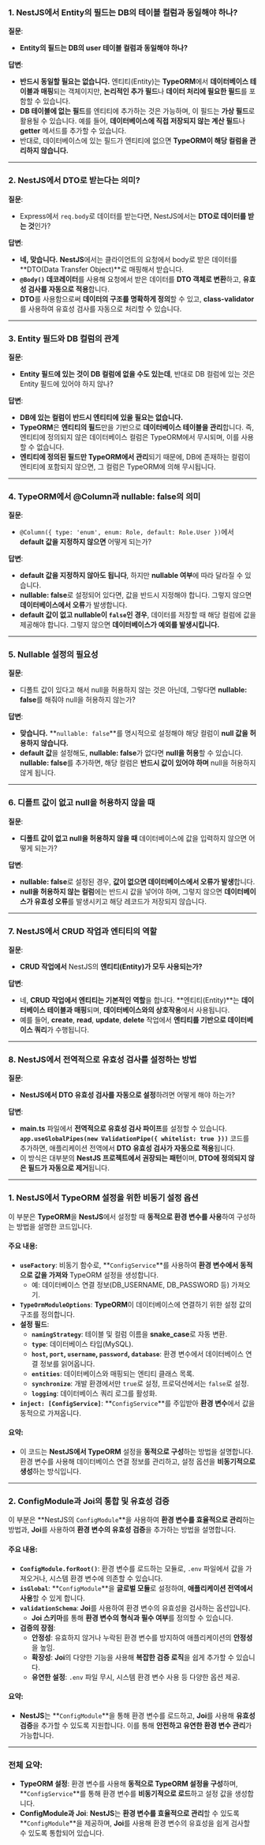 

### 1. **NestJS에서 Entity의 필드는 DB의 테이블 컬럼과 동일해야 하나?**

**질문**: 
- **Entity의 필드는 DB의 user 테이블 컬럼과 동일해야 하나?**

**답변**:
- **반드시 동일할 필요는 없습니다.** 엔티티(Entity)는 **TypeORM**에서 **데이터베이스 테이블과 매핑**되는 객체이지만, **논리적인 추가 필드**나 **데이터 처리에 필요한 필드**를 포함할 수 있습니다.
- **DB 테이블에 없는 필드**를 엔티티에 추가하는 것은 가능하며, 이 필드는 **가상 필드**로 활용될 수 있습니다. 예를 들어, **데이터베이스에 직접 저장되지 않는 계산 필드**나 **getter** 메서드를 추가할 수 있습니다.
- 반대로, 데이터베이스에 있는 필드가 엔티티에 없으면 **TypeORM이 해당 컬럼을 관리하지 않습니다.**

---

### 2. **NestJS에서 DTO로 받는다는 의미?**

**질문**: 
- Express에서 `req.body`로 데이터를 받는다면, NestJS에서는 **DTO로 데이터를 받는 것**인가?

**답변**:
- **네, 맞습니다.** **NestJS**에서는 클라이언트의 요청에서 body로 받은 데이터를 **DTO(Data Transfer Object)**로 매핑해서 받습니다.
- **`@Body()` 데코레이터**를 사용해 요청에서 받은 데이터를 **DTO 객체로 변환**하고, **유효성 검사를 자동으로 적용**합니다.
- **DTO**를 사용함으로써 **데이터의 구조를 명확하게 정의**할 수 있고, **class-validator**를 사용하여 유효성 검사를 자동으로 처리할 수 있습니다.

---

### 3. **Entity 필드와 DB 컬럼의 관계**

**질문**: 
- **Entity 필드에 있는 것이 DB 컬럼에 없을 수도 있는데**, 반대로 DB 컬럼에 있는 것은 Entity 필드에 있어야 하지 않나?

**답변**:
- **DB에 있는 컬럼이 반드시 엔티티에 있을 필요는 없습니다.**
- **TypeORM**은 **엔티티의 필드**만을 기반으로 **데이터베이스 테이블을 관리**합니다. 즉, 엔티티에 정의되지 않은 데이터베이스 컬럼은 TypeORM에서 무시되며, 이를 사용할 수 없습니다.
- **엔티티에 정의된 필드만 TypeORM에서 관리**되기 때문에, DB에 존재하는 컬럼이 엔티티에 포함되지 않으면, 그 컬럼은 TypeORM에 의해 무시됩니다.

---

### 4. **TypeORM에서 @Column과 nullable: false의 의미**

**질문**:
- `@Column({ type: 'enum', enum: Role, default: Role.User })`에서 **default 값을 지정하지 않으면** 어떻게 되는가?

**답변**:
- **default 값을 지정하지 않아도 됩니다**, 하지만 **nullable 여부**에 따라 달라질 수 있습니다.
- **nullable: false**로 설정되어 있다면, 값을 반드시 지정해야 합니다. 그렇지 않으면 **데이터베이스에서 오류**가 발생합니다.
- **default 값이 없고 nullable이 `false`인 경우**, 데이터를 저장할 때 해당 컬럼에 값을 제공해야 합니다. 그렇지 않으면 **데이터베이스가 예외를 발생시킵니다.**

---

### 5. **Nullable 설정의 필요성**

**질문**:
- 디폴트 값이 있다고 해서 null을 허용하지 않는 것은 아닌데, 그렇다면 **nullable: false**를 해줘야 null을 허용하지 않는가?

**답변**:
- **맞습니다.** **`nullable: false`**를 명시적으로 설정해야 해당 컬럼이 **null 값을 허용하지 않습니다.**
- **default 값**을 설정해도, **nullable: false**가 없다면 **null을 허용**할 수 있습니다. **nullable: false**를 추가하면, 해당 컬럼은 **반드시 값이 있어야 하며** null을 허용하지 않게 됩니다.

---

### 6. **디폴트 값이 없고 null을 허용하지 않을 때**

**질문**:
- **디폴트 값이 없고 null을 허용하지 않을 때** 데이터베이스에 값을 입력하지 않으면 어떻게 되는가?

**답변**:
- **nullable: false**로 설정된 경우, **값이 없으면 데이터베이스에서 오류가 발생**합니다.
- **null을 허용하지 않는 컬럼**에는 반드시 값을 넣어야 하며, 그렇지 않으면 **데이터베이스가 유효성 오류**를 발생시키고 해당 레코드가 저장되지 않습니다.

---

### 7. **NestJS에서 CRUD 작업과 엔티티의 역할**

**질문**:
- **CRUD 작업에서** NestJS의 **엔티티(Entity)가 모두 사용되는가?**

**답변**:
- 네, **CRUD 작업에서 엔티티는 기본적인 역할**을 합니다. **엔티티(Entity)**는 **데이터베이스 테이블과 매핑**되며, **데이터베이스와의 상호작용**에서 사용됩니다.
- 예를 들어, **create**, **read**, **update**, **delete** 작업에서 **엔티티를 기반으로 데이터베이스 쿼리**가 수행됩니다.

---

### 8. **NestJS에서 전역적으로 유효성 검사를 설정하는 방법**

**질문**:
- **NestJS에서 DTO 유효성 검사를 자동으로 설정**하려면 어떻게 해야 하는가?

**답변**:
- **main.ts** 파일에서 **전역적으로 유효성 검사 파이프**를 설정할 수 있습니다. **`app.useGlobalPipes(new ValidationPipe({ whitelist: true }))`** 코드를 추가하면, 애플리케이션 전역에서 **DTO 유효성 검사가 자동으로 적용**됩니다.
- 이 방식은 대부분의 **NestJS 프로젝트에서 권장되는 패턴**이며, **DTO에 정의되지 않은 필드가 자동으로 제거**됩니다.
---



### 1. **NestJS에서 TypeORM 설정을 위한 비동기 설정 옵션**

이 부분은 **TypeORM**을 **NestJS**에서 설정할 때 **동적으로 환경 변수를 사용**하여 구성하는 방법을 설명한 코드입니다.

#### 주요 내용:
- **`useFactory`**: 비동기 함수로, **`ConfigService`**를 사용하여 **환경 변수에서 동적으로 값을 가져와** TypeORM 설정을 생성합니다.
  - 예: 데이터베이스 연결 정보(DB_USERNAME, DB_PASSWORD 등) 가져오기.
- **`TypeOrmModuleOptions`**: **TypeORM**이 데이터베이스에 연결하기 위한 설정 값의 구조를 정의합니다.
- **설정 필드**:
  - **`namingStrategy`**: 테이블 및 컬럼 이름을 **snake_case**로 자동 변환.
  - **`type`**: 데이터베이스 타입(MySQL).
  - **`host`, `port`, `username`, `password`, `database`**: 환경 변수에서 데이터베이스 연결 정보를 읽어옵니다.
  - **`entities`**: 데이터베이스와 매핑되는 엔티티 클래스 목록.
  - **`synchronize`**: 개발 환경에서만 `true`로 설정, 프로덕션에서는 `false`로 설정.
  - **`logging`**: 데이터베이스 쿼리 로그를 활성화.
- **`inject: [ConfigService]`**: **`ConfigService`**를 주입받아 **환경 변수**에서 값을 동적으로 가져옵니다.

#### 요약:
- 이 코드는 **NestJS에서 TypeORM** 설정을 **동적으로 구성**하는 방법을 설명합니다. 환경 변수를 사용해 데이터베이스 연결 정보를 관리하고, 설정 옵션을 **비동기적으로 생성**하는 방식입니다.

---

### 2. **ConfigModule과 Joi의 통합 및 유효성 검증**

이 부분은 **NestJS의 `ConfigModule`**을 사용하여 **환경 변수를 효율적으로 관리**하는 방법과, **Joi**를 사용하여 **환경 변수의 유효성 검증**을 추가하는 방법을 설명합니다.

#### 주요 내용:
- **`ConfigModule.forRoot()`**: 환경 변수를 로드하는 모듈로, `.env` 파일에서 값을 가져오거나, 시스템 환경 변수에 의존할 수 있습니다.
- **`isGlobal`**: **`ConfigModule`**을 **글로벌 모듈**로 설정하여, **애플리케이션 전역에서 사용**할 수 있게 합니다.
- **`validationSchema`**: **Joi**를 사용하여 환경 변수의 유효성을 검사하는 옵션입니다.
  - **Joi 스키마**를 통해 **환경 변수의 형식과 필수 여부**를 정의할 수 있습니다.
- **검증의 장점**:
  - **안정성**: 유효하지 않거나 누락된 환경 변수를 방지하여 애플리케이션의 **안정성**을 높임.
  - **확장성**: **Joi**의 다양한 기능을 사용해 **복잡한 검증 로직**을 쉽게 추가할 수 있습니다.
  - **유연한 설정**: `.env` 파일 무시, 시스템 환경 변수 사용 등 다양한 옵션 제공.

#### 요약:
- **NestJS**는 **`ConfigModule`**을 통해 환경 변수를 로드하고, **Joi**를 사용해 **유효성 검증**을 추가할 수 있도록 지원합니다. 이를 통해 **안전하고 유연한 환경 변수 관리**가 가능합니다.

---

### 전체 요약:
- **TypeORM 설정**: 환경 변수를 사용해 **동적으로 TypeORM 설정을 구성**하며, **`ConfigService`**를 통해 환경 변수를 **비동기적으로 로드**하고 설정 값을 생성합니다.
- **ConfigModule과 Joi**: **NestJS**는 **환경 변수를 효율적으로 관리**할 수 있도록 **`ConfigModule`**을 제공하며, **Joi**를 사용해 환경 변수의 유효성을 쉽게 검사할 수 있도록 통합되어 있습니다.